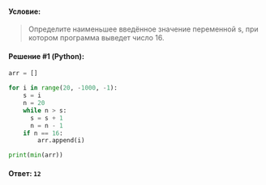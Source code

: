 #### Условие:

> Определите наименьшее введённое значение переменной s, при котором программа выведет число 16.

#### Решение #1 (Python):
```python
arr = []

for i in range(20, -1000, -1):
    s = i
    n = 20
    while n > s:
      s = s + 1
      n = n - 1
    if n == 16:
        arr.append(i)

print(min(arr))

```

#### Ответ: `12`
